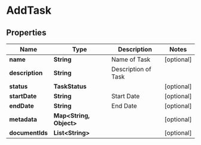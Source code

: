 

# AddTask


## Properties

| Name | Type | Description | Notes |
|------------ | ------------- | ------------- | -------------|
|**name** | **String** | Name of Task |  [optional] |
|**description** | **String** | Description of Task |  |
|**status** | **TaskStatus** |  |  [optional] |
|**startDate** | **String** | Start Date |  [optional] |
|**endDate** | **String** | End Date |  [optional] |
|**metadata** | **Map&lt;String, Object&gt;** |  |  [optional] |
|**documentIds** | **List&lt;String&gt;** |  |  [optional] |



